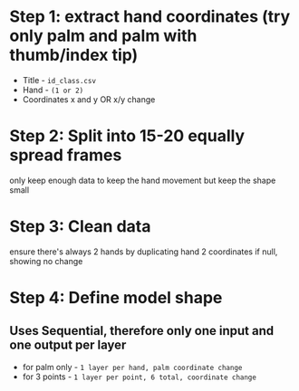 # Step 1: extract hand coordinates (try only palm and palm with thumb/index tip)
* Title - ```id_class.csv```
* Hand - ```(1 or 2)```
* Coordinates x and y OR x/y change

# Step 2: Split into 15-20 equally spread frames
only keep enough data to keep the hand movement but keep the shape small

# Step 3: Clean data
ensure there's always 2 hands by duplicating hand 2 coordinates if null, showing no change

# Step 4: Define model shape
## Uses Sequential, therefore only one input and one output per layer
* for palm only - ```1 layer per hand, palm coordinate change```
* for 3 points - ```1 layer per point, 6 total, coordinate change```
